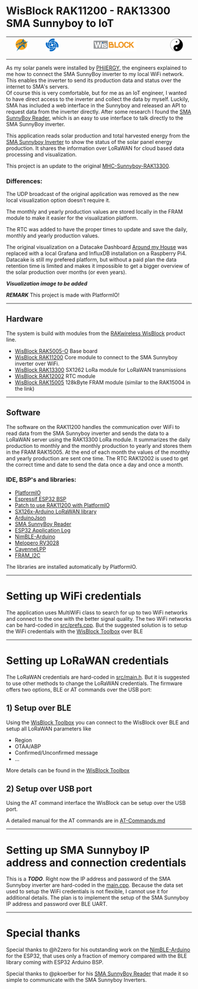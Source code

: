 # WisBlock RAK11200 - RAK13300 SMA Sunnyboy to IoT    

| <center><img src="./assets/rakstar.jpg" alt="RAKstar" width=50%></center>  | <center><img src="./assets/RAK-Whirls.png" alt="RAKWireless" width=50%></center> | <center><img src="./assets/WisBlock.png" alt="WisBlock" width=50%></center> | <center><img src="./assets/Yin_yang-48x48.png" alt="BeeGee" width=50%></center>  |
| -- | -- | -- | -- |

----

As my solar panels were installed by [PHilERGY](https://www.philergy.com/), the engineers explained to me how to connect the SMA SunnyBoy inverter to my local WiFi network. This enables the inverter to send its production data and status over the internet to SMA's servers.    
Of course this is very comfortable, but for me as an IoT engineer, I wanted to have direct access to the inverter and collect the data by myself. Luckily, SMA has included a web interface in the Sunnyboy and released an API to request data from the inverter directly.
After some research I found the [SMA SunnyBoy Reader](https://github.com/pkoerber/SMA-SunnyBoy-Reader), which is an easy to use interface to talk directly to the SMA SunnyBoy inverter.    

This application reads solar production and total harvested energy from the [SMA Sunnyboy Inverter](https://www.sma.de/en/products/solarinverters/sunny-boy-15-20-25.html) to show the status of the solar panel energy production.
It shares the information over LoRaWAN for cloud based data processing and visualization.


This project is an update to the original [MHC-Sunnyboy-RAK13300](https://github.com/beegee-tokyo/MHC-Sunnyboy-RAK13300). 

### Differences:

The UDP broadcast of the original application was removed as the new local visualization option doesn't require it.

The monthly and yearly production values are stored locally in the FRAM module to make it easier for the visualization platform.

The RTC was added to have the proper times to update and save the daily, monthly and yearly production values.

The original visualization on a Datacake Dashboard [Around my House](https://app.datacake.de/dashboard/d/b6acccc0-2264-42d4-aec9-94148d7eb76f) was replaced with a local Grafana and InfluxDB installation on a Raspberry Pi4. 
Datacake is still my prefered platform, but without a paid plan the data retention time is limited and makes it impossible to get a bigger overview of the solar production over months (or even years).    

_**Visualization image to be added**_ 
<!--![Datacake](./assets/Datacake.png)    
--->

_**REMARK**_
This project is made with PlatformIO!

----

## Hardware 

The system is build with modules from the [RAKwireless WisBlock](https://docs.rakwireless.com/Product-Categories/WisBlock/) product line. 
- [WisBlock RAK5005-O](https://docs.rakwireless.com/Product-Categories/WisBlock/RAK5005-O/Overview/) Base board
- [WisBlock RAK11200](https://docs.rakwireless.com/Product-Categories/WisBlock/RAK11200/Overview/) Core module to connect to the SMA Sunnyboy inverter over WiFi.
- [WisBlock RAK13300](https://docs.rakwireless.com/Product-Categories/WisBlock/RAK13300/Overview) SX1262 LoRa module for LoRaWAN transmissions
- [WisBlock RAK12002](https://docs.rakwireless.com/Product-Categories/WisBlock/RAK12002/Overview/) RTC module
- [WisBlock RAK15005](https://docs.rakwireless.com/Product-Categories/WisBlock/RAK15004/Overview) 128kByte FRAM module (similar to the RAK15004 in the link)

----

## Software
The software on the RAK11200 handles the communication over WiFi to read data from the SMA Sunnyboy inverter and sends the data to a LoRaWAN server using the RAK13300 LoRa module. It summarizes the daily production to monthly and the monthly production to yearly and stores them in the FRAM RAK15005. At the end of each month the values of the monthly and yearly production are sent one time. The RTC RAK12002 is used to get the correct time and date to send the data once a day and once a month.     

### IDE, BSP's and libraries:
- [PlatformIO](https://platformio.org/install)
- [Espressif ESP32 BSP](https://docs.platformio.org/en/latest/boards/index.html#espressif-32)
- [Patch to use RAK11200 with PlatformIO](https://github.com/RAKWireless/WisBlock/tree/master/PlatformIO/RAK11200)
- [SX126x-Arduino LoRaWAN library](https://github.com/beegee-tokyo/SX126x-Arduino)
- [ArduinoJson](https://github.com/bblanchon/ArduinoJson.git)
- [SMA SunnyBoy Reader](https://github.com/pkoerber/SMA-SunnyBoy-Reader)
- [ESP32 Application Log](https://github.com/beegee-tokyo/ESP32-MyLog)
- [NimBLE-Arduino](https://github.com/h2zero/NimBLE-Arduino)
- [Melopero RV3028](https://github.com/melopero/Melopero_RV-3028_Arduino_Library)
- [CayenneLPP](https://github.com/ElectronicCats/CayenneLPP)
- [FRAM_I2C](https://github.com/RobTillaart/FRAM_I2C)

The libraries are installed automatically by PlatformIO.    

----

# Setting up WiFi credentials
The application uses MultiWiFi class to search for up to two WiFi networks and connect to the one with the better signal quality.
The two WiFi networks can be hard-coded in [src/prefs.cpp](./src/prefs.cpp).
But the suggested solution is to setup the WiFi credentials with the [WisBlock Toolbox](https://play.google.com/store/apps/details?id=tk.giesecke.wisblock_toolbox) over BLE

----

# Setting up LoRaWAN credentials
The LoRaWAN credentials are hard-coded in [src/main.h](./src/main.h). But it is suggested to use other methods to change the LoRaWAN credentials. The firmware offers two options, BLE or AT commands over the USB port:

## 1) Setup over BLE
Using the [WisBlock Toolbox](https://play.google.com/store/apps/details?id=tk.giesecke.wisblock_toolbox) you can connect to the WisBlock over BLE and setup all LoRaWAN parameters like
- Region
- OTAA/ABP
- Confirmed/Unconfirmed message
- ...

More details can be found in the [WisBlock Toolbox](https://github.com/beegee-tokyo/WisBlock-Toolbox)

## 2) Setup over USB port
Using the AT command interface the WisBlock can be setup over the USB port.

A detailed manual for the AT commands are in [AT-Commands.md](./AT-Commands.md)

----

# Setting up SMA Sunnyboy IP address and connection credentials
This is a _**TODO**_. Right now the IP address and password of the SMA Sunnyboy inverter are hard-coded in the [main.cpp](./MHC-Sunnyboy-RAK13300/src/main.cpp). Because the data set used to setup the WiFi credentials is not flexible, I cannot use it for additional details. 
The plan is to implement the setup of the SMA Sunnyboy IP address and password over BLE UART.

----

# Special thanks

Special thanks to @h2zero for his outstanding work on the [NimBLE-Arduino](https://github.com/h2zero/NimBLE-Arduino) for the ESP32, that uses only a fraction of memory compared with the BLE library coming with ESP32 Arduino BSP.

Special thanks to @pkoerber for his [SMA SunnyBoy Reader](https://github.com/pkoerber/SMA-SunnyBoy-Reader) that made it so simple to communicate with the SMA Sunnyboy Inverters.